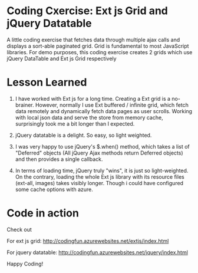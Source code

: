 # Coding Cxercise: Ext js Grid and jQuery Datatable 
A little coding exercise that fetches data through multiple ajax calls and displays a sort-able paginated grid. Grid is fundamental to most JavaScript libraries. For demo purposes, this coding exercise creates 2 grids which use jQuery DataTable and Ext js Grid respectively

# Lesson Learned

1. I have worked with Ext js for a long time. Creating a Ext grid is a no-brainer. However, normally I use Ext buffered / infinite grid, which fetch data remotely and dynamically fetch data pages as user scrolls. Working with
local json data and serve the store  from memory cache, surprisingly took me a bit longer than I expected.

2. jQuery datatable is a delight. So easy, so light weighted. 

3. I was very happy to use jQuery's $.when() method, which takes a list of "Deferred" objects (All jQuery Ajax methods return Deferred objects) and then provides a single callback. 

4. In terms of loading time, jQuery truly "wins", it is just so light-weighted. On the contrary, loading the whole Ext js library with its resource files (ext-all, images) takes visibly longer. Though i could have configured some cache options with azure.

# Code in action

Check out 

For ext js grid:
http://codingfun.azurewebsites.net/extjs/index.html
 
For jquery datatable:
http://codingfun.azurewebsites.net/jquery/index.html


Happy Coding!